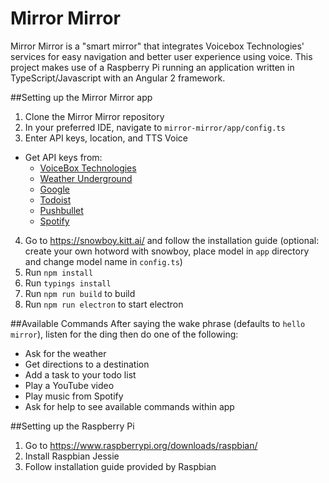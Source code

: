 # Mirror Mirror

Mirror Mirror is a "smart mirror" that integrates Voicebox Technologies' services for easy navigation and better user experience using voice. This project makes use of a Raspberry Pi running an application written in TypeScript/Javascript with an Angular 2 framework.

##Setting up the Mirror Mirror app
1. Clone the Mirror Mirror repository
2. In your preferred IDE, navigate to `mirror-mirror/app/config.ts`
3. Enter API keys, location, and TTS Voice
 * Get API keys from:
    * [VoiceBox Technologies](https://developer.voicebox.com/) 
    * [Weather Underground](https://www.wunderground.com/weather/api/)
    * [Google](https://developers.google.com/maps/)
    * [Todoist](https://developer.todoist.com/)
    * [Pushbullet](https://docs.pushbullet.com/)
    * [Spotify](https://developer.spotify.com/)
4. Go to https://snowboy.kitt.ai/ and follow the installation guide (optional: create your own hotword with snowboy, place model in `app` directory and change model name in `config.ts`)
5. Run `npm install`
6. Run `typings install`
7. Run `npm run build` to build
8. Run `npm run electron` to start electron


##Available Commands
After saying the wake phrase (defaults to `hello mirror`), listen for the ding then do one of the following:
* Ask for the weather
* Get directions to a destination
* Add a task to your todo list
* Play a YouTube video
* Play music from Spotify
* Ask for help to see available commands within app

##Setting up the Raspberry Pi
1. Go to https://www.raspberrypi.org/downloads/raspbian/
2. Install Raspbian Jessie
3. Follow installation guide provided by Raspbian
